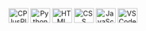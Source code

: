 <div style="display: inline_block"><br>
  <p align="center">
    <img alt="CPlusPlus" height="30" width="40" src="https://cdn.jsdelivr.net/gh/devicons/devicon/icons/cplusplus/cplusplus-original.svg">
    <img alt="Python" height="30" width="40" src="https://cdn.jsdelivr.net/gh/devicons/devicon/icons/python/python-original.svg">
    <img alt="HTML" height="30" width="40" src="https://cdn.jsdelivr.net/gh/devicons/devicon/icons/html5/html5-original.svg">
    <img alt="CSS" height="30" width="40" src="https://cdn.jsdelivr.net/gh/devicons/devicon/icons/css3/css3-original.svg">
    <img alt="JavaScript" height="30" width="40" src="https://cdn.jsdelivr.net/gh/devicons/devicon/icons/javascript/javascript-original.svg">
    <img alt="VSCode" height="30" width="40"src="https://cdn.jsdelivr.net/gh/devicons/devicon/icons/vscode/vscode-original.svg">
  </p>
</div>
